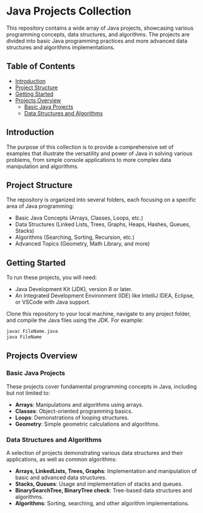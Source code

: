# Java Projects Collection

This repository contains a wide array of Java projects, showcasing various programming concepts, data structures, and algorithms. The projects are divided into basic Java programming practices and more advanced data structures and algorithms implementations.
## Table of Contents

- [Introduction](#introduction)
- [Project Structure](#project-structure)
- [Getting Started](#getting-started)
- [Projects Overview](#projects-overview)
  - [Basic Java Projects](#basic-java-projects)
  - [Data Structures and Algorithms](#data-structures-and-algorithms)

## Introduction

The purpose of this collection is to provide a comprehensive set of examples that illustrate the versatility and power of Java in solving various problems, from simple console applications to more complex data manipulation and algorithms.

## Project Structure

The repository is organized into several folders, each focusing on a specific area of Java programming:

- Basic Java Concepts (Arrays, Classes, Loops, etc.)
- Data Structures (Linked Lists, Trees, Graphs, Heaps, Hashes, Queues, Stacks)
- Algorithms (Searching, Sorting, Recursion, etc.)
- Advanced Topics (Geometry, Math Library, and more)

## Getting Started

To run these projects, you will need:

- Java Development Kit (JDK), version 8 or later.
- An Integrated Development Environment (IDE) like IntelliJ IDEA, Eclipse, or VSCode with Java support.

Clone this repository to your local machine, navigate to any project folder, and compile the Java files using the JDK. For example:

```bash
javac FileName.java
java FileName
```

## Projects Overview

### Basic Java Projects

These projects cover fundamental programming concepts in Java, including but not limited to:

- **Arrays**: Manipulations and algorithms using arrays.
- **Classes**: Object-oriented programming basics.
- **Loops**: Demonstrations of looping structures.
- **Geometry**: Simple geometric calculations and algorithms.

### Data Structures and Algorithms

A selection of projects demonstrating various data structures and their applications, as well as common algorithms:

- **Arrays, LinkedLists, Trees, Graphs**: Implementation and manipulation of basic and advanced data structures.
- **Stacks, Queues**: Usage and implementation of stacks and queues.
- **BinarySearchTree, BinaryTree check**: Tree-based data structures and algorithms.
- **Algorithms**: Sorting, searching, and other algorithm implementations.
